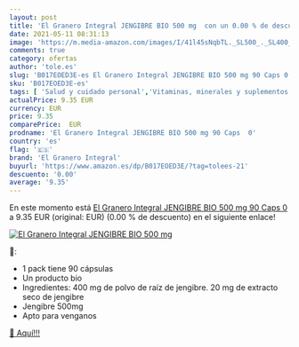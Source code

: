 ```yaml
---
layout: post
title: 'El Granero Integral JENGIBRE BIO 500 mg  con un 0.00 % de descuento'
date: 2021-05-11 08:31:13
image: 'https://m.media-amazon.com/images/I/41l45sNqbTL._SL500_._SL400_.jpg'
comments: true
category: ofertas
author: 'tole.es'
slug: 'B017EOED3E-es El Granero Integral JENGIBRE BIO 500 mg 90 Caps 0'
sku: 'B017EOED3E-es'
tags: [ 'Salud y cuidado personal','Vitaminas, minerales y suplementos en medicamentos, remedios y suplementos dietéticos','el granero integral','jengibre', ]
actualPrice: 9.35 EUR
currency: EUR
price: 9.35
comparePrice:  EUR
prodname: 'El Granero Integral JENGIBRE BIO 500 mg 90 Caps  0'
country: 'es'
flag: '🇪🇸'
brand: 'El Granero Integral'
buyurl: 'https://www.amazon.es/dp/B017EOED3E/?tag=tolees-21'
descuento: '0.00'
average: '9.35'
---
```


En este momento está [El Granero Integral JENGIBRE BIO 500 mg 90 Caps  0](https://www.amazon.es/dp/B017EOED3E/?tag=tolees-21) a 9.35 EUR (original:  EUR) (0.00 %  de descuento) en el siguiente enlace!

[![El Granero Integral JENGIBRE BIO 500 mg ](https://m.media-amazon.com/images/I/41l45sNqbTL._SL500_._SL400_.jpg)](https://www.amazon.es/dp/B017EOED3E/?tag=tolees-21)

🔎:

- 1 pack tiene 90 cápsulas
- Un producto bio
- Ingredientes: 400 mg de polvo de raíz de jengibre. 20 mg de extracto seco de jengibre
- Jengibre 500mg
- Apto para venganos

[🛒 Aquí!!!](https://www.amazon.es/dp/B017EOED3E/?tag=tolees-21)
